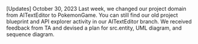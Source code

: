 [Updates]
October 30, 2023
Last week, we changed our project domain from AITextEditor to PokemonGame. You can still find our old project blueprint and API explorer activity in our AITextEditor branch. We received feedback from TA and devised a plan for src.entity, UML diagram, and sequence diagram.





